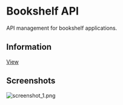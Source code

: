 # Bookshelf API
API management for bookshelf applications.

## Information
[View](https://github.com/achmadhadikurnia/belajar-membuat-aplikasi-back-end-untuk-pemula-dicoding-certificate)

## Screenshots
![screenshot_1.png](/screenshots/screenshot_1.png)
